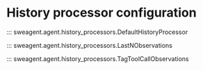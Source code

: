 # History processor configuration

::: sweagent.agent.history_processors.DefaultHistoryProcessor

::: sweagent.agent.history_processors.LastNObservations

::: sweagent.agent.history_processors.TagToolCallObservations

